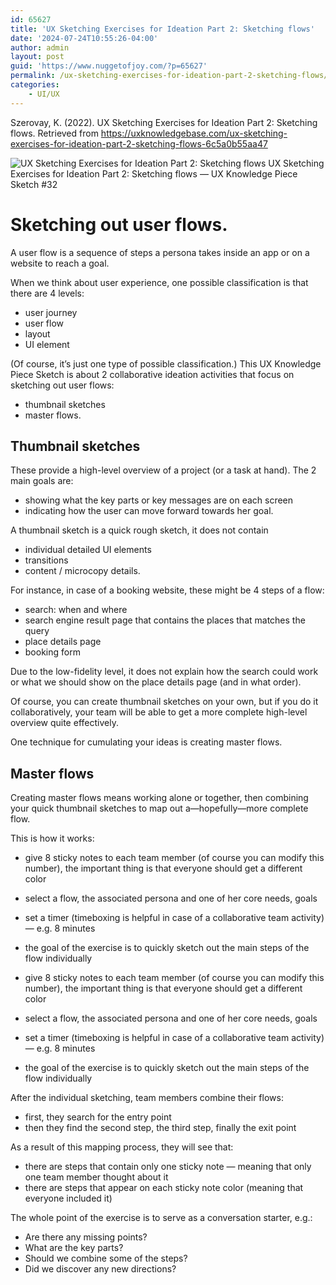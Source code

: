 ```yaml
---
id: 65627
title: 'UX Sketching Exercises for Ideation Part 2: Sketching flows'
date: '2024-07-24T10:55:26-04:00'
author: admin
layout: post
guid: 'https://www.nuggetofjoy.com/?p=65627'
permalink: /ux-sketching-exercises-for-ideation-part-2-sketching-flows/
categories:
    - UI/UX
---
```


Szerovay, K. (2022). UX Sketching Exercises for Ideation Part 2: Sketching flows. Retrieved from https://uxknowledgebase.com/ux-sketching-exercises-for-ideation-part-2-sketching-flows-6c5a0b55aa47

![UX Sketching Exercises for Ideation Part 2: Sketching flows](https://miro.medium.com/v2/resize:fit:700/1*rJ9F1p6UxXOtogvUZl029Q.png) UX Sketching Exercises for Ideation Part 2: Sketching flows — UX Knowledge Piece Sketch #32

# Sketching out user flows.

A user flow is a sequence of steps a persona takes inside an app or on a website to reach a goal.

When we think about user experience, one possible classification is that there are 4 levels:

- user journey
- user flow
- layout
- UI element

(Of course, it’s just one type of possible classification.) This UX Knowledge Piece Sketch is about 2 collaborative ideation activities that focus on sketching out user flows:

- thumbnail sketches
- master flows.

## Thumbnail sketches

These provide a high-level overview of a project (or a task at hand). The 2 main goals are:

- showing what the key parts or key messages are on each screen
- indicating how the user can move forward towards her goal.

A thumbnail sketch is a quick rough sketch, it does not contain

- individual detailed UI elements
- transitions
- content / microcopy details.

For instance, in case of a booking website, these might be 4 steps of a flow:

- search: when and where
- search engine result page that contains the places that matches the query
- place details page
- booking form

Due to the low-fidelity level, it does not explain how the search could work or what we should show on the place details page (and in what order).

Of course, you can create thumbnail sketches on your own, but if you do it collaboratively, your team will be able to get a more complete high-level overview quite effectively.

One technique for cumulating your ideas is creating master flows.

## Master flows

Creating master flows means working alone or together, then combining your quick thumbnail sketches to map out a—hopefully—more complete flow.

This is how it works:

- give 8 sticky notes to each team member (of course you can modify this number), the important thing is that everyone should get a different color
- select a flow, the associated persona and one of her core needs, goals
- set a timer (timeboxing is helpful in case of a collaborative team activity) — e.g. 8 minutes
- the goal of the exercise is to quickly sketch out the main steps of the flow individually

- give 8 sticky notes to each team member (of course you can modify this number), the important thing is that everyone should get a different color
- select a flow, the associated persona and one of her core needs, goals
- set a timer (timeboxing is helpful in case of a collaborative team activity) — e.g. 8 minutes
- the goal of the exercise is to quickly sketch out the main steps of the flow individually

After the individual sketching, team members combine their flows:

- first, they search for the entry point
- then they find the second step, the third step, finally the exit point

As a result of this mapping process, they will see that:

- there are steps that contain only one sticky note — meaning that only one team member thought about it
- there are steps that appear on each sticky note color (meaning that everyone included it)

The whole point of the exercise is to serve as a conversation starter, e.g.:

- Are there any missing points?
- What are the key parts?
- Should we combine some of the steps?
- Did we discover any new directions?